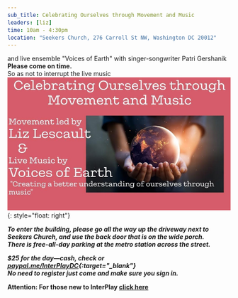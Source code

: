 ```yaml
---
sub_title: Celebrating Ourselves through Movement and Music
leaders: [liz]
time: 10am - 4:30pm
location: "Seekers Church, 276 Carroll St NW, Washington DC 20012"
---
```


and live ensemble "Voices of Earth" with singer-songwriter Patri Gershanik  
**Please come on time.**  
So as not to interrupt the live music
![Movement and Music](/assets/images/2025-06-14.jpg "Movement and Music"){: style="float: right"}

***To enter the building, please go all the way up the driveway next to Seekers
Church, and use the back door that is on the wide porch.<br>
There is free-all-day parking at the metro station across the street.***

***$25 for the day—cash, check or
[paypal.me/InterPlayDC](https://paypal.me/InterPlayDC){:target="_blank"}<br>
No need to register just come and make sure you sign in.***

**Attention: For those new to InterPlay
[click here](../open-gathering/ "Open Gathering")**
